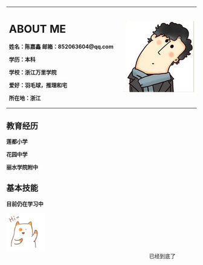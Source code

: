 <body background="timg.jpg">
<table border="0">
<tr>
<td width="60%">
<h1> ABOUT ME</h1>
  <p><b>姓名：陈嘉鑫    邮箱：852063604@qq.com</b></p>
  <p><b>学历：本科             </b></p>
  <p><b>学校：浙江万里学院</b></p>
  <p><b>爱好：羽毛球，推理和宅</b></p>
 <p><b>所在地：浙江</b></p>
</td>
  <td width="40%">
    <img src="/u=2887308286,3997673941&fm=26&gp=0.jpg" width="100%">    
    </td>
  </tr>
  </table>
 <div>    
<p><h2>教育经历</h2></p>
     <p><b>莲都小学</b></p>
      <p><b>花园中学</b></p>
        <p><b>丽水学院附中</b></p>
<p><h2>基本技能</h2><p>
<p><b>目前仍在学习中</b></p>
</div>
 <img src="/ti.gif" width="20%"> 
<marquee>已经到底了</marquee>


